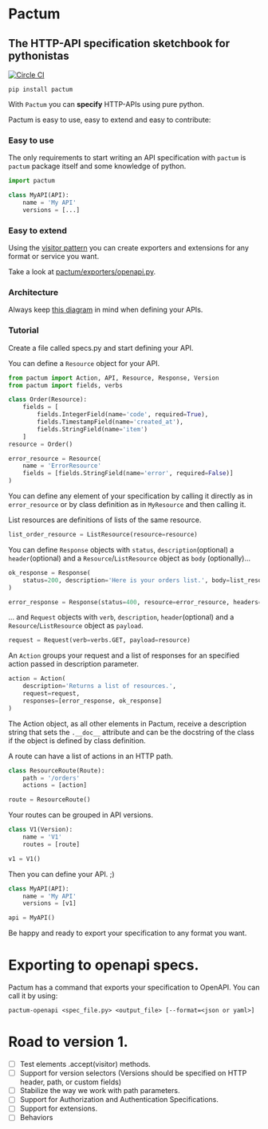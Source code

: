 # Pactum
## The HTTP-API specification sketchbook for pythonistas

[![Circle CI](https://circleci.com/gh/olist/pactum.svg?style=svg)](https://circleci.com/gh/olist/pactum)

```shell
pip install pactum
```

With `Pactum` you can **specify** HTTP-APIs using pure python.

Pactum is easy to use, easy to extend and easy to contribute:

### Easy to use

The only requirements to start writing an API specification with `pactum`
is `pactum` package itself and some knowledge of python.

```python
import pactum

class MyAPI(API):
    name = 'My API'
    versions = [...]
```

### Easy to extend

Using the [visitor pattern](http://wiki.c2.com/?VisitorPattern) you can create
exporters and extensions for any format or service you want.

Take a look at [pactum/exporters/openapi.py](https://github.com/olist/pactum/blob/master/pactum/exporters/openapi.py).

### Architecture

Always keep [this diagram](https://github.com/olist/pactum/wiki/Architecture-Diagram) in mind when defining your APIs.


### Tutorial

Create a file called specs.py and start defining your API.

You can define a `Resource` object for your API.

```python
from pactum import Action, API, Resource, Response, Version
from pactum import fields, verbs

class Order(Resource):
    fields = [
        fields.IntegerField(name='code', required=True),
        fields.TimestampField(name='created_at'),
        fields.StringField(name='item')
    ]
resource = Order()

error_resource = Resource(
    name = 'ErrorResource'
    fields = [fields.StringField(name='error', required=False)]
)
```
You can define any element of your specification by calling it directly as in
`error_resource` or by class definition as in `MyResource` and then calling it.


List resources are definitions of lists of the same resource.
```python
list_order_resource = ListResource(resource=resource)
```

You can define `Response` objects with `status`, `description`(optional)  a
`header`(optional) and a `Resource`/`ListResource` object as `body` (optionally)...

```python
ok_response = Response(
    status=200, description='Here is your orders list.', body=list_resource
)

error_response = Response(status=400, resource=error_resource, headers=[('Content-type': 'application-json')])
```

... and `Request` objects with `verb`, `description`, `header`(optional) and a `Resource`/`ListResource`
object as `payload`.

```python
request = Request(verb=verbs.GET, payload=resource)
```

An `Action` groups your request and a list of responses for an specified action
passed in description parameter.
```python
action = Action(
    description='Returns a list of resources.',
    request=request,
    responses=[error_response, ok_response]
)
```
The Action object, as all other elements in Pactum, receive a description string
that sets the `.__doc__` attribute and can be the docstring of the class
if the object is defined by class definition.

A route can have a list of actions in an HTTP path.
```python
class ResourceRoute(Route):
    path = '/orders'
    actions = [action]

route = ResourceRoute()
```

Your routes can be grouped in API versions.
```python
class V1(Version):
    name = 'V1'
    routes = [route]

v1 = V1()
```
Then you can define your API. ;)
```python
class MyAPI(API):
    name = 'My API'
    versions = [v1]

api = MyAPI()
```
Be happy and ready to export your specification to any format you want.

# Exporting to openapi specs.
Pactum has a command that exports your specification to OpenAPI. You can call it by using:
```
pactum-openapi <spec_file.py> <output_file> [--format=<json or yaml>]
```


# Road to version 1.
- [ ] Test elements .accept(visitor) methods.
- [ ] Support for version selectors (Versions should be specified on HTTP header, path, or custom fields)
- [ ] Stabilize the way we work with path parameters.
- [ ] Support for Authorization and Authentication Specifications.
- [ ] Support for extensions.
- [ ] Behaviors
